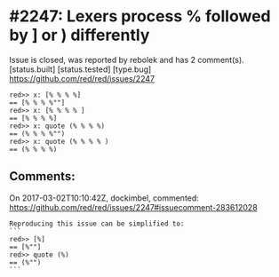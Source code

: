 
#2247: Lexers process % followed by ] or ) differently
================================================================================
Issue is closed, was reported by rebolek and has 2 comment(s).
[status.built] [status.tested] [type.bug]
<https://github.com/red/red/issues/2247>

```
red>> x: [% % % %]
== [% % % %""]
red>> x: [% % % % ]
== [% % % %]
red>> x: quote (% % % %)
== (% % % %"")
red>> x: quote (% % % % )
== (% % % %)
```



Comments:
--------------------------------------------------------------------------------

On 2017-03-02T10:10:42Z, dockimbel, commented:
<https://github.com/red/red/issues/2247#issuecomment-283612028>

    Reproducing this issue can be simplified to:
    ```
    red>> [%]
    == [%""]
    red>> quote (%)
    == (%"")
    ```

